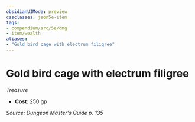```yaml
---
obsidianUIMode: preview
cssclasses: json5e-item
tags:
- compendium/src/5e/dmg
- item/wealth
aliases: 
- "Gold bird cage with electrum filigree"
---
```

# Gold bird cage with electrum filigree
*Treasure*  

- **Cost**: 250 gp

*Source: Dungeon Master's Guide p. 135*